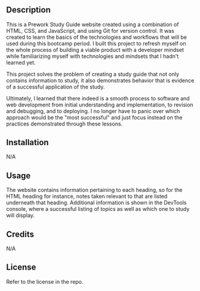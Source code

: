 # <Your-Project-Title>

## Description

This is a Prework Study Guide website created using a combination of HTML, CSS, and JavaScript, and using Git for version control. It was created to learn the basics of the technologies and workflows that will be used during this bootcamp period. I built this project to refresh myself on the whole process of building a viable product with a developer mindset while familiarizing myself with technologies and mindsets that I hadn't learned yet.

This project solves the problem of creating a study guide that not only contains information to study, it also demonstrates behavior that is evidence of a successful application of the study.

Ultimately, I learned that there indeed is a smooth process to software and web development from initial understanding and implementation, to revision and debugging, and to deploying. I no longer have to panic over which approach would be the "most successful" and just focus instead on the practices demonstrated through these lessons.

## Installation

N/A

## Usage

The website contains information pertaining to each heading, so for the HTML heading for instance, notes taken relevant to that are listed underneath that heading. Additional information is shown in the DevTools console, where a successful listing of topics as well as which one to study will display.

## Credits

N/A

## License

Refer to the license in the repo.

